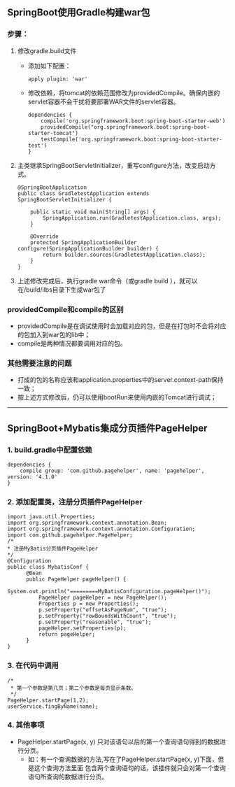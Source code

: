 ## SpringBoot使用Gradle构建war包
### 步骤：
1. 修改gradle.build文件
    - 添加如下配置：
        ```
        apply plugin: 'war' 
        ```

    - 修改依赖，将tomcat的依赖范围修改为providedCompile。确保内嵌的servlet容器不会干扰将要部署WAR文件的servlet容器。
        ```
        dependencies {  
            compile('org.springframework.boot:spring-boot-starter-web')  
            providedCompile("org.springframework.boot:spring-boot-starter-tomcat")  
            testCompile('org.springframework.boot:spring-boot-starter-test')  
        } 
        ```
2. 主类继承SpringBootServletInitializer，重写configure方法，改变启动方式。
    ```
    @SpringBootApplication  
    public class GradletestApplication extends SpringBootServletInitializer {  
      
        public static void main(String[] args) {  
            SpringApplication.run(GradletestApplication.class, args);  
        }  
      
        @Override  
        protected SpringApplicationBuilder configure(SpringApplicationBuilder builder) {  
            return builder.sources(GradletestApplication.class);  
        }  
    }  
    ```
3. 上述修改完成后，执行gradle war命令（或gradle build ），就可以在/build/ilbs目录下生成war包了

### providedCompile和compile的区别
- providedCompile是在调试使用时会加载对应的包，但是在打包时不会将对应的包加入到war包的lib中；
- compile是两种情况都要调用对应的包。
    
### 其他需要注意的问题
- 打成的包的名称应该和application.properties中的server.context-path保持一致；
- 按上述方式修改后，仍可以使用bootRun来使用内嵌的Tomcat进行调试；

---

## SpringBoot+Mybatis集成分页插件PageHelper

### 1. build.gradle中配置依赖
```
dependencies {
    compile group: 'com.github.pagehelper', name: 'pagehelper', version: '4.1.0'
}
```

### 2. 添加配置类，注册分页插件PageHelper
```
import java.util.Properties;  
import org.springframework.context.annotation.Bean;  
import org.springframework.context.annotation.Configuration;  
import com.github.pagehelper.PageHelper;  
/*  
* 注册MyBatis分页插件PageHelper  
*/  
@Configuration  
public class MybatisConf {  
      @Bean  
      public PageHelper pageHelper() {  
         System.out.println("=========MyBatisConfiguration.pageHelper()");  
          PageHelper pageHelper = new PageHelper();  
          Properties p = new Properties();  
          p.setProperty("offsetAsPageNum", "true");  
          p.setProperty("rowBoundsWithCount", "true");  
          p.setProperty("reasonable", "true");  
          pageHelper.setProperties(p);  
          return pageHelper;  
      }  
}
```
### 3. 在代码中调用
```
/*  
 * 第一个参数是第几页；第二个参数是每页显示条数。  
 */  
PageHelper.startPage(1,2);  
userService.fingByName(name);  
```
### 4. 其他事项
- PageHelper.startPage(x, y) 只对该语句以后的第一个查询语句得到的数据进行分页。
    - 如：有一个查询数据的方法,写在了PageHelper.startPage(x, y)下面，但是这个查询方法里面
包含两个查询语句的话，该插件就只会对第一个查询语句所查询的数据进行分页。



